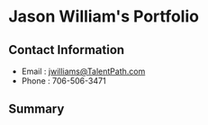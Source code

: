 # Jason William's Portfolio

## Contact Information
* Email : jwilliams@TalentPath.com
* Phone : 706-506-3471

## Summary
